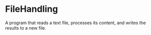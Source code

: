 # FileHandling
A  program that reads a text file, processes its content, and writes the results to a new file.
